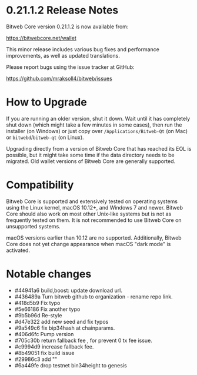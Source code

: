 0.21.1.2 Release Notes
====================

Bitweb Core version 0.21.1.2 is now available from:

  <https://bitwebcore.net/wallet>

This minor release includes various bug fixes and performance
improvements, as well as updated translations.

Please report bugs using the issue tracker at GitHub:

  <https://github.com/mraksoll4/bitweb/issues>


How to Upgrade
==============

If you are running an older version, shut it down. Wait until it has completely
shut down (which might take a few minutes in some cases), then run the
installer (on Windows) or just copy over `/Applications/Bitweb-Qt` (on Mac)
or `bitwebd`/`bitweb-qt` (on Linux).

Upgrading directly from a version of Bitweb Core that has reached its EOL is
possible, but it might take some time if the data directory needs to be migrated. Old
wallet versions of Bitweb Core are generally supported.

Compatibility
==============

Bitweb Core is supported and extensively tested on operating systems
using the Linux kernel, macOS 10.12+, and Windows 7 and newer.  Bitweb
Core should also work on most other Unix-like systems but is not as
frequently tested on them.  It is not recommended to use Bitweb Core on
unsupported systems.

macOS versions earlier than 10.12 are no supported. 
Additionally, Bitweb Core does not yet change appearance
when macOS "dark mode" is activated.

Notable changes
===============
- #44941a6 build,boost: update download url. 
- #436489a Turn bitweb github to organization - rename repo link.
- #418d5b9 Fix typo
- #5e66186 Fix another typo
- #9b5b96d Re-style
- #d47e322 add new seed and fix typos
- #9a549c6 fix bip34hash at chainparams.
- #406d6fc Pump version
- #705c30b return fallback fee , for prevent 0 tx fee issue.
- #c9994d9 increase fallback fee.
- #8b49051 fix build issue
- #29986c3 add ""
- #6a449fe drop testnet bin34height to genesis